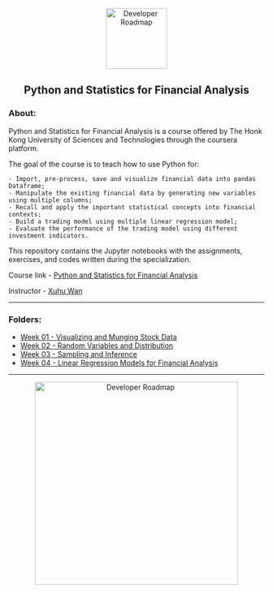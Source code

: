 <p align="center">
  <a href="https://github.com/marcoshsq/PythonFinancialAnalysis">
    <img src="https://github.com/marcoshsq/PythonFinancialAnalysis/blob/main/Images/AnalysisIcon.png" alt="Developer Roadmap" width="120" height="120">
  </a>
</p>
<h2 align="center">Python and Statistics for Financial Analysis</h2>

<h3>About:</h3>

Python and Statistics for Financial Analysis is a course offered by The Honk Kong University of Sciences and Technologies through the coursera platform.

The goal of the course is to teach how to use Python for:

    - Import, pre-process, save and visualize financial data into pandas Dataframe;
    - Manipulate the existing financial data by generating new variables using multiple columns;
    - Recall and apply the important statistical concepts into financial contexts;
    - Build a trading model using multiple linear regression model;
    - Evaluate the performance of the trading model using different investment indicators.
    
This repository contains the Jupyter notebooks with the assignments, exercises, and codes written during the specialization.

Course link - [Python and Statistics for Financial Analysis](https://www.coursera.org/learn/python-statistics-financial-analysis?)

Instructor - [Xuhu Wan](https://www.coursera.org/instructor/xuhuwan)

---

### Folders:

- [Week 01 - Visualizing and Munging Stock Data](https://github.com/marcoshsq/PythonFinancialAnalysis/tree/main/01.%20Visualizing%20and%20Munging%20Stock%20Data)
- [Week 02 - Random Variables and Distribution](https://github.com/marcoshsq/PythonFinancialAnalysis/tree/main/02.%20Random%20Variables%20and%20Distribution)
- [Week 03 - Sampling and Inference](https://github.com/marcoshsq/PythonFinancialAnalysis/tree/main/03.%20Sampling%20and%20Inference)
- [Week 04 - Linear Regression Models for Financial Analysis](https://github.com/marcoshsq/PythonFinancialAnalysis/tree/main/04.%20Linear%20Regression%20Models%20for%20Financial%20Analysis)

---

<p align="center">
  <a href="https://www.coursera.org/account/accomplishments/verify/8PFSXM3AYQ87">
    <img src="https://github.com/marcoshsq/PythonFinancialAnalysis/blob/main/Images/Python%20Financial%20Analysis%20Certificate.jpg" alt="Developer Roadmap" width="400" height="">
  </a>
</p>
